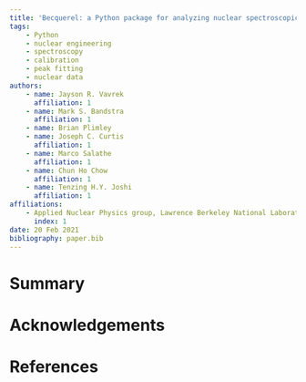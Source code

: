 ```yaml
---
title: 'Becquerel: a Python package for analyzing nuclear spectroscopic measurements'
tags:
    - Python
    - nuclear engineering
    - spectroscopy
    - calibration
    - peak fitting
    - nuclear data
authors:
    - name: Jayson R. Vavrek
      affiliation: 1
    - name: Mark S. Bandstra
      affiliation: 1
    - name: Brian Plimley
    - name: Joseph C. Curtis
      affiliation: 1
    - name: Marco Salathe
      affiliation: 1
    - name: Chun Ho Chow
      affiliation: 1
    - name: Tenzing H.Y. Joshi
      affiliation: 1
affiliations:
    - Applied Nuclear Physics group, Lawrence Berkeley National Laboratory
      index: 1
date: 20 Feb 2021
bibliography: paper.bib
---
```


# Summary

# Acknowledgements

# References
